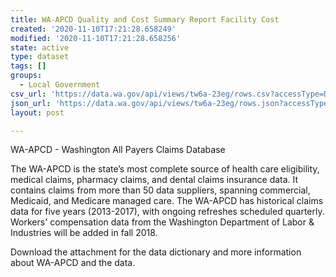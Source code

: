 ```yaml
---
title: WA-APCD Quality and Cost Summary Report Facility Cost
created: '2020-11-10T17:21:28.658249'
modified: '2020-11-10T17:21:28.658256'
state: active
type: dataset
tags: []
groups:
  - Local Government
csv_url: 'https://data.wa.gov/api/views/tw6a-23eg/rows.csv?accessType=DOWNLOAD'
json_url: 'https://data.wa.gov/api/views/tw6a-23eg/rows.json?accessType=DOWNLOAD'
layout: post

---
```

WA-APCD - Washington All Payers Claims Database

The WA-APCD is the state’s most complete source of health care eligibility, medical claims, pharmacy claims, and dental claims insurance data. It contains claims from more than 50 data suppliers, spanning commercial, Medicaid, and Medicare managed care. The WA-APCD has historical claims data for five years (2013-2017), with ongoing refreshes scheduled quarterly. Workers' compensation data from the Washington Department of Labor & Industries will be added in fall 2018.

Download the attachment for the data dictionary and more information about WA-APCD and the data.
